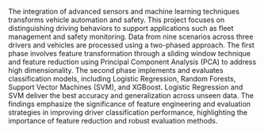 The integration of advanced sensors and machine learning techniques transforms vehicle automation and safety.
This project focuses on distinguishing driving behaviors
to support applications such as fleet management and
safety monitoring. Data from nine scenarios across three
drivers and vehicles are processed using a two-phased
approach. The first phase involves feature transformation through a sliding window technique and feature
reduction using Principal Component Analysis (PCA) to
address high dimensionality. The second phase implements
and evaluates classification models, including Logistic
Regression, Random Forests, Support Vector Machines
(SVM), and XGBoost. Logistic Regression and SVM
deliver the best accuracy and generalization across unseen
data. The findings emphasize the significance of feature
engineering and evaluation strategies in improving driver
classification performance, highlighting the importance of
feature reduction and robust evaluation methods.
